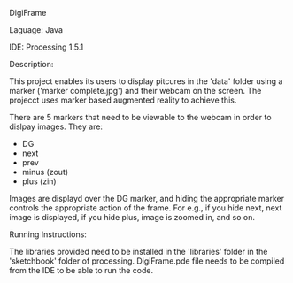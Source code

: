 DigiFrame

Laguage: Java

IDE: Processing 1.5.1

Description:

This project enables its users to display pitcures in the 'data' folder using a marker ('marker complete.jpg') and their webcam on the screen. The projecct uses marker based augmented reality to achieve this. 

There are 5 markers that need to be viewable to the webcam in order to dislpay images. They are:

- DG
- next
- prev
- minus (zout)
- plus (zin)

Images are displayd over the DG marker, and hiding the appropriate marker controls the appropriate action of the frame. For e.g., if you hide next, next image is displayed, if you hide plus, image is zoomed in, and so on.

Running Instructions:

The libraries provided need to be installed in the 'libraries' folder in the 'sketchbook' folder of processing. DigiFrame.pde file needs to be compiled from the IDE to be able to run the code.
